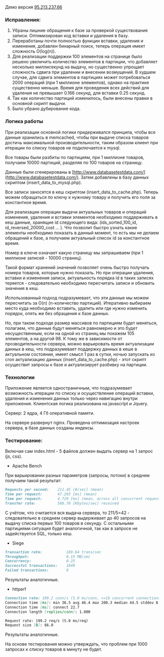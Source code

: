 Демо версия [95.213.237.66](http://95.213.237.66/)

### Исправления:

1. Убраны лишние обращения к базе за проверкой существования записи. Оптимизирован код вставки и удаления в базу.
2. Переработаны почти полностью функции вставки, удаления и изменения, добавлен бинарный поиск, теперь операция имеет сложность O(log(n)). 
3. Для реализации поддержки 100 элементов на странице было решено увеличить количество элементов в партиции, что добавляет несколько миллисекунд на выдачу, но существенно упрощает сложность сдвига при удалении и внесении возмущений. В худшем случае, для сдвига элементов в партициях может потребоваться 2000 операций (при 1 миллионе элементов), однако на практике существенно меньше. Время для проведения всех действий для удаления не превышает 0.166 секунд, для вставки 0.25 секунд. 
4. Так как количество партиций изменилось, были внесены правки в основной скрипт выдачи.
5. Было убрано дубирование кода.

### Логика работы

При реализации основной логики придерживался принципа, чтобы все данные хранились в memcached, чтобы при выдаче списка товаров достичь максимальной производительности, таким образом клиент при итерации по списку товаров не подключается к mysql.

Все товары были разбиты по партициям, при 1 миллионе товаров, получаем 10000 партиций, разделяя по 100 товаров на страницу.

Данные были сгенерированы в [http://www.databasetestdata.com/](http://www.databasetestdata.com/). Затем добавлены в базу данных скриптом (insert_data_to_mysql.php).

Все записи заносятся в кеш скриптом (insert_data_to_cache.php). Теперь можем обращаться по ключу к нужному товару и получить его поля за константное время.

Для реализации операции выдачи актуальных товаров и операций изменения, удаления и вставки элементов необходимо поддерживать в кеш данные, хранящие id следующего вида: (ids_sorted_100_id, id_reversed_20000_cost ... ). Что позволит быстро узнать какие элементы необходимо показать в данный момент, то есть мы не делаем обращений к базе, а получаем актуальный список id за константное время.

Номер в ключе означает какую страницу мы запрашиваем (при 1 миллионе записей - 10000 страниц).

Такой формат хранений значений позволяет очень быстро получать номера товаров, которые нужно показать. Но при операции удаления, вставки и изменения записи, актуальность порядка id в таких записях теряется - следовательно необходимо пересчитать записи и обновить значения в кеш.

Использованный подход подразумевает, что эти данные мы можем пересчитать за O(n) (n-количество партиций). Итеративно выбираем место куда необходимо вставить, удалить или где нужно изменить порядок, опять же без обращения к базе данных. 

Но, при таком подходе размер массивов по партициям будет меняться, полагаем, что данные будут меняться равномерно и это будет несущественным, если на одной из страниц мы покажем 105 элементов, а на другой 98. К тому же в зависимости от прозводительности сервера, можно варьировать время актуализации данных в кеш, что подразумевает поддержку данных в кеше в актуальном состоянии, имеет смысл 1 раз в сутки, ночью запускать из cron актуализацию данных (insert_data_to_cache.php) - этот скрипт осуществит запросы к базе и актуализирует разбивку на партиции. 

### Технологии
Приложение является одностраничным, что подразумевает возможность итерации по списку и осуществление операций вставки, удаления и изменения данных только через навигацию внутри приложения. Клиентская логика реализована на javascript и Jquery.

Сервер: 2 ядра, 4 Гб оперативной памяти.

На сервере развернут nginx. Проведена оптимизация настроек сервера, в базе данных созданы индексы.

### Тестирование:

Включая сам index.html - 5 файлов должен выдать сервер на 1 запрос (js, css).

- Apache Bench

При варьировании разных параметров (запросы, потоки) в среднем получаем такой результат:
```markdown
Requests per second:    211.45 [#/sec] (mean)
Time per request:       47.293 [ms] (mean)
Time per request:       4.729 [ms] (mean, across all concurrent requests)
Transfer rate:          588.70 [Kbytes/sec] received
```


С учётом, что считается вся выдача сервера, то 211/5=42 - следовательно в среднем сервер выдерживает до 40 запросов на выдачу списка первых 100 товаров в секунду. С остальными партициями ситуация будет аналогичной, так как в запросе не задействуется SQL, только кеш.

- Siege
```markdown
Transaction rate:	        189.64 trans/sec
Throughput:		            0.15 MB/sec
Concurrency:		        0.25
Successful transactions:    1849
Failed transactions:	    0
```

Результаты аналогичные.

- httperf
```markdown
Connection rate: 199.2 conn/s (5.0 ms/conn, <=16 concurrent connections)
Connection time [ms]: min 36.5 avg 46.4 max 200.3 median 44.5 stddev 8.8
Connection time [ms]: connect 22.7
Connection length [replies/conn]: 1.000

Request rate: 199.2 req/s (5.0 ms/req)
Request size [B]: 66.0
```
Результаты аналогичные.

На основе тестирования можно утверждать, что проблем при 1000 запросах к списку товаров в минуту не будет.

